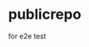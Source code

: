 # publicrepo
for e2e test











































































































































































































































































































































































































































































































































































































































































































































































































































































































































































































































































































































































































































































































































































































































































































































































































































































































































































































































































































































































































































































































































































































































































































































































































































































































































































































































































































































































































































































































































































































































































































































































































































































































































































































































































































































































































































































































































































































































































































































































































































































































































































































































































































